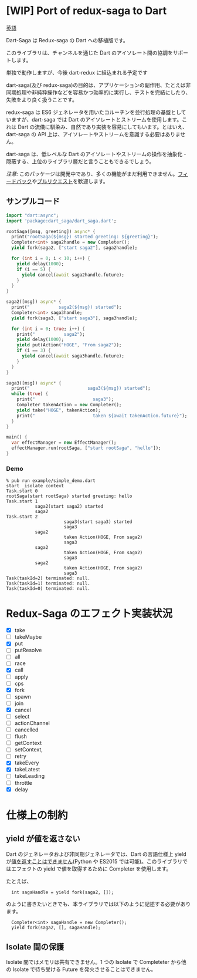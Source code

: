 # [WIP] Port of redux-saga to Dart

[英語](README.md)

Dart-Saga は Redux-saga の Dart への移植版です。

このライブラリは、チャンネルを通じた Dart のアイソレート間の協調をサポートします。

単独で動作しますが、今後 dart-redux に組込まれる予定です

dart-saga(及び redux-saga)の目的は、アプリケーションの副作用、たとえば非同期処理や非純粋操作などを容易かつ効率的に実行し、テストを完結にしたり、失敗をより良く扱うことです。

redux-saga は ES6 ジェネレータを用いたコルーチンを並行処理の基盤としていますが、dart-saga では Dart のアイソレートとストリームを使用します。これは Dart の流儀に馴染み、自然であり実装を容易にしてもいます。とはいえ、dart-saga の API 上は、アイソレートやストリームを意識する必要はありません。

dart-saga は、低レベルな Dart のアイソレートやストリームの操作を抽象化・隠蔽する、上位のライブラリ層だと言うこともできるでしょう。

_注意_: このパッケージは開発中であり、多くの機能がまだ利用できません。[フィードバック](https://github.com/uehaj/dart-saga/issues)や[プルリクエスト](https://github.com/uehaj/dart-saga/pulls)を歓迎します。

## サンプルコード

```dart
import "dart:async";
import 'package:dart_saga/dart_saga.dart';

rootSaga([msg, greeting]) async* {
  print("rootSaga(${msg}) started greeting: ${greeting}");
  Completer<int> saga2handle = new Completer();
  yield fork(saga2, ["start saga2"], saga2handle);

  for (int i = 0; i < 10; i++) {
    yield delay(1000);
    if (i == 5) {
      yield cancel(await saga2handle.future);
    }
  }
}

saga2([msg]) async* {
  print("           saga2(${msg}) started");
  Completer<int> saga3handle;
  yield fork(saga3, ["start saga3"], saga3handle);

  for (int i = 0; true; i++) {
    print("           saga2");
    yield delay(1000);
    yield put(Action("HOGE", "From saga2"));
    if (i == 3) {
      yield cancel(await saga3handle.future);
    }
  }
}

saga3([msg]) async* {
  print("                      saga3(${msg}) started");
  while (true) {
    print("                      saga3");
    Completer takenAction = new Completer();
    yield take("HOGE", takenAction);
    print("                      taken ${await takenAction.future}");
  }
}

main() {
  var effectManager = new EffectManager();
  effectManager.run(rootSaga, ["start rootSaga", "hello"]);
}
```

### Demo

```
% pub run example/simple_demo.dart
start _isolate context
Task.start 0
rootSaga(start rootSaga) started greeting: hello
Task.start 1
           saga2(start saga2) started
           saga2
Task.start 2
                      saga3(start saga3) started
                      saga3
           saga2
                      taken Action(HOGE, From saga2)
                      saga3
           saga2
                      taken Action(HOGE, From saga2)
                      saga3
           saga2
                      taken Action(HOGE, From saga2)
                      saga3
Task(taskId=2) terminated: null.
Task(taskId=1) terminated: null.
Task(taskId=0) terminated: null.
```

# Redux-Saga のエフェクト実装状況

- [x] take
- [ ] takeMaybe
- [x] put
- [ ] putResolve
- [ ] all
- [ ] race
- [x] call
- [ ] apply
- [ ] cps
- [x] fork
- [ ] spawn
- [ ] join
- [x] cancel
- [ ] select
- [ ] actionChannel
- [ ] cancelled
- [ ] flush
- [ ] getContext
- [ ] setContext,
- [ ] retry
- [x] takeEvery
- [x] takeLatest
- [ ] takeLeading
- [ ] throttle
- [x] delay

# 仕様上の制約

## yield が値を返さない

Dart のジェネレータおよび非同期ジェネレータでは、Dart の言語仕様上 yield が[値を返すことはできません](https://github.com/dart-lang/sdk/issues/32831)(Python や ES2015 では可能)。このライブラリではエフェクトの yield で値を取得するために Completer を使用します。

たとえば、

```
  int sagaHandle = yield fork(saga2, []);
```

のように書きたいときでも、本ライブラリでは以下のように記述する必要があります。

```
  Completer<int> sagaHandle = new Completer();
  yield fork(saga2, [], sagaHandle);
```

## Isolate 間の保護

Isolate 間ではメモリは共有できません。1 つの Isolate で Completeter から他の Isolate で待ち受ける Future
を発火させることはできません。
